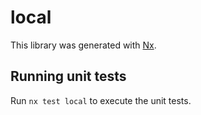 # local

This library was generated with [Nx](https://nx.dev).

## Running unit tests

Run `nx test local` to execute the unit tests.
